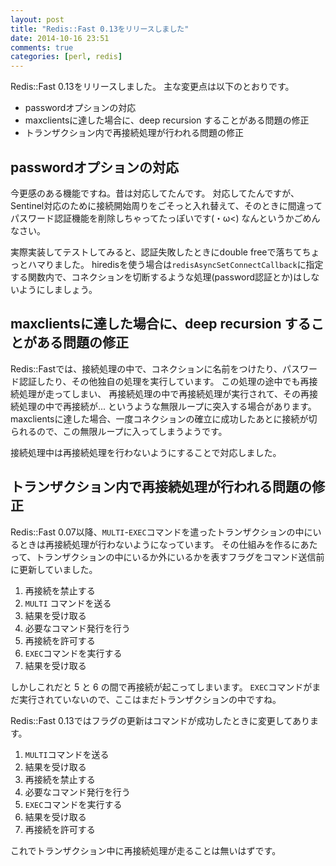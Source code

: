 ```yaml
---
layout: post
title: "Redis::Fast 0.13をリリースしました"
date: 2014-10-16 23:51
comments: true
categories: [perl, redis]
---
```


Redis::Fast 0.13をリリースしました。
主な変更点は以下のとおりです。

- passwordオプションの対応
- maxclientsに達した場合に、deep recursion することがある問題の修正
- トランザクション内で再接続処理が行われる問題の修正

<!-- More -->

## passwordオプションの対応

今更感のある機能ですね。昔は対応してたんです。
対応してたんですが、Sentinel対応のために接続開始周りをごそっと入れ替えて、そのときに間違ってパスワード認証機能を削除しちゃってたっぽいです(・ω<)
なんというかごめんなさい。

実際実装してテストしてみると、認証失敗したときにdouble freeで落ちてちょっとハマりました。
hiredisを使う場合は`redisAsyncSetConnectCallback`に指定する関数内で、コネクションを切断するような処理(password認証とか)はしないようにしましょう。


## maxclientsに達した場合に、deep recursion することがある問題の修正

Redis::Fastでは、接続処理の中で、コネクションに名前をつけたり、パスワード認証したり、その他独自の処理を実行しています。
この処理の途中でも再接続処理が走ってしまい、
再接続処理の中で再接続処理が実行されて、その再接続処理の中で再接続が... というような無限ループに突入する場合があります。
maxclientsに達した場合、一度コネクションの確立に成功したあとに接続が切られるので、この無限ループに入ってしまうようです。

接続処理中は再接続処理を行わないようにすることで対応しました。


## トランザクション内で再接続処理が行われる問題の修正

Redis::Fast 0.07以降、`MULTI`-`EXEC`コマンドを遣ったトランザクションの中にいるときは再接続処理が行わないようになっています。
その仕組みを作るにあたって、トランザクションの中にいるか外にいるかを表すフラグをコマンド送信前に更新していました。

1. 再接続を禁止する
2. `MULTI` コマンドを送る
3. 結果を受け取る
4. 必要なコマンド発行を行う
5. 再接続を許可する
6. `EXEC`コマンドを実行する
7. 結果を受け取る

しかしこれだと 5 と 6 の間で再接続が起こってしまいます。
`EXEC`コマンドがまだ実行されていないので、ここはまだトランザクションの中ですね。

Redis::Fast 0.13ではフラグの更新はコマンドが成功したときに変更してあります。

1. `MULTI`コマンドを送る
2. 結果を受け取る
3. 再接続を禁止する
4. 必要なコマンド発行を行う
5. `EXEC`コマンドを実行する
6. 結果を受け取る
7. 再接続を許可する

これでトランザクション中に再接続処理が走ることは無いはずです。
